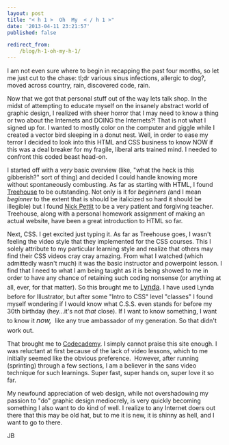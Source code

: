 ```yaml
---
layout: post
title: "< h 1 >  Oh  My  < / h 1 >"
date: '2013-04-11 23:21:57'
published: false

redirect_from:
    /blog/h-1-oh-my-h-1/
---
```


I am not even sure where to begin in recapping the past four months, so let me just cut to the chase: tl;dr various sinus infections, allergic to dog?, moved across country, rain, discovered code, rain.

Now that we got that personal stuff out of the way lets talk shop. In the midst of attempting to educate myself on the insanely abstract world of graphic design, I realized with sheer horror that I may need to know a thing or two about the Internets and DOING the Internets?! That is not what I signed up for. I wanted to mostly color on the computer and giggle while I created a vector bird sleeping in a donut nest. Well, in order to ease my terror I decided to look into this HTML and CSS business to know NOW if this was a deal breaker for my fragile, liberal arts trained mind. I needed to confront this coded beast head-on.

I started off with a<em> very </em>basic overview (like, "what the heck is this gibberish?" sort of thing) and decided I could handle knowing more without spontaneously combusting. As far as starting with HTML, I found <a title="teamtreehouse.com" href="http://teamtreehouse.com/" target="_blank">Treehouse</a> to be outstanding. Not only is it for <em>beginners (</em>and I mean<em> beginner </em>to the extent that is should be italicized so hard it should be illegible) but I found <a title="twitter.com/nickrp" href="http://twitter.com/nickrp" target="_blank">Nick Pettit</a> to be a very patient and forgiving teacher. Treehouse, along with a personal homework assignment of making an actual website, have been a great introduction to HTML so far.

Next, CSS. I get excited just typing it. As far as Treehouse goes, I wasn't feeling the video style that they implemented for the CSS courses. This I solely attribute to my particular learning style and realize that others may find their CSS videos cray cray amazing. From what I watched (which admittedly wasn't much) it was the basic instructor and powerpoint lesson. I find that I need to what I am being taught as it is being showed to me in order to have any chance of retaining such coding nonsense (or anything at all, ever, for that matter). So this brought me to <a style="font-size: 1rem; line-height: 1.714285714;" title="lynda.com" href="http://www.lynda.com/" target="_blank">Lynda</a>. I have used Lynda before for Illustrator, but after some "Intro to CSS" level "classes" I found myself wondering if I would know what C.S.S. even stands for before my 30th birthday (hey...it's not <em>that</em> close). If I want to know something, I want to know it <em style="font-size: 1rem; line-height: 1.714285714;">now, </em> like any true ambassador of my generation. So that didn't work out.

That brought me to <a title="codecademy.com" href="http://http://www.codecademy.com/" target="_blank">Codecademy</a>. I simply cannot praise this site enough. I was reluctant at first because of the lack of video lessons, which to me initially seemed like the obvious preference.  However, after running (sprinting) through a few sections, I am a believer in the sans video technique for such learnings. Super fast, super hands on, super love it so far.

My newfound appreciation of web design, while not overshadowing my passion to "do" graphic design mediocrely, is very quickly becoming something I also want to do kind of well. I realize to any Internet doers out there that this may be old hat, but to me it is new, it is shinny as hell, and I want to go to there.

JB
